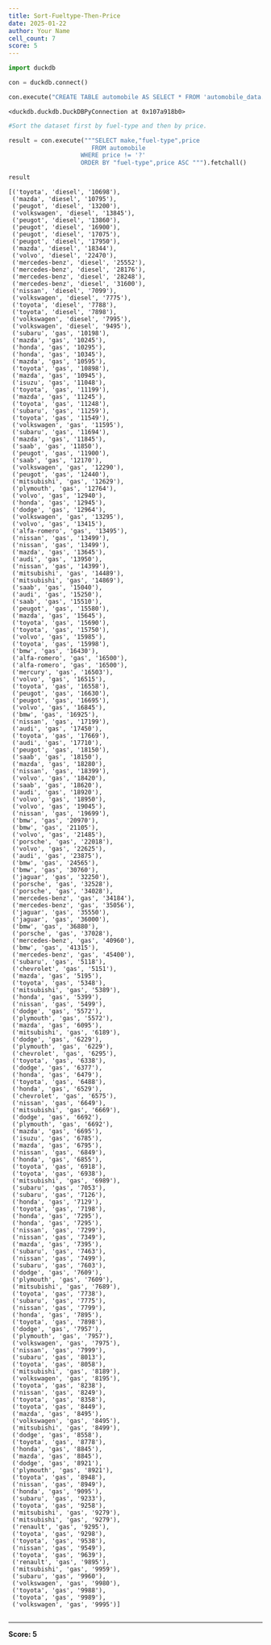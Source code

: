 ```yaml
---
title: Sort-Fueltype-Then-Price
date: 2025-01-22
author: Your Name
cell_count: 7
score: 5
---
```


```python
import duckdb
```


```python
con = duckdb.connect()
```


```python
con.execute("CREATE TABLE automobile AS SELECT * FROM 'automobile_data.csv'")
```




    <duckdb.duckdb.DuckDBPyConnection at 0x107a918b0>




```python
#Sort the dataset first by fuel-type and then by price.
```


```python
result = con.execute("""SELECT make,"fuel-type",price
                       FROM automobile
                    WHERE price != '?'
                    ORDER BY "fuel-type",price ASC """).fetchall()
```


```python
result
```




    [('toyota', 'diesel', '10698'),
     ('mazda', 'diesel', '10795'),
     ('peugot', 'diesel', '13200'),
     ('volkswagen', 'diesel', '13845'),
     ('peugot', 'diesel', '13860'),
     ('peugot', 'diesel', '16900'),
     ('peugot', 'diesel', '17075'),
     ('peugot', 'diesel', '17950'),
     ('mazda', 'diesel', '18344'),
     ('volvo', 'diesel', '22470'),
     ('mercedes-benz', 'diesel', '25552'),
     ('mercedes-benz', 'diesel', '28176'),
     ('mercedes-benz', 'diesel', '28248'),
     ('mercedes-benz', 'diesel', '31600'),
     ('nissan', 'diesel', '7099'),
     ('volkswagen', 'diesel', '7775'),
     ('toyota', 'diesel', '7788'),
     ('toyota', 'diesel', '7898'),
     ('volkswagen', 'diesel', '7995'),
     ('volkswagen', 'diesel', '9495'),
     ('subaru', 'gas', '10198'),
     ('mazda', 'gas', '10245'),
     ('honda', 'gas', '10295'),
     ('honda', 'gas', '10345'),
     ('mazda', 'gas', '10595'),
     ('toyota', 'gas', '10898'),
     ('mazda', 'gas', '10945'),
     ('isuzu', 'gas', '11048'),
     ('toyota', 'gas', '11199'),
     ('mazda', 'gas', '11245'),
     ('toyota', 'gas', '11248'),
     ('subaru', 'gas', '11259'),
     ('toyota', 'gas', '11549'),
     ('volkswagen', 'gas', '11595'),
     ('subaru', 'gas', '11694'),
     ('mazda', 'gas', '11845'),
     ('saab', 'gas', '11850'),
     ('peugot', 'gas', '11900'),
     ('saab', 'gas', '12170'),
     ('volkswagen', 'gas', '12290'),
     ('peugot', 'gas', '12440'),
     ('mitsubishi', 'gas', '12629'),
     ('plymouth', 'gas', '12764'),
     ('volvo', 'gas', '12940'),
     ('honda', 'gas', '12945'),
     ('dodge', 'gas', '12964'),
     ('volkswagen', 'gas', '13295'),
     ('volvo', 'gas', '13415'),
     ('alfa-romero', 'gas', '13495'),
     ('nissan', 'gas', '13499'),
     ('nissan', 'gas', '13499'),
     ('mazda', 'gas', '13645'),
     ('audi', 'gas', '13950'),
     ('nissan', 'gas', '14399'),
     ('mitsubishi', 'gas', '14489'),
     ('mitsubishi', 'gas', '14869'),
     ('saab', 'gas', '15040'),
     ('audi', 'gas', '15250'),
     ('saab', 'gas', '15510'),
     ('peugot', 'gas', '15580'),
     ('mazda', 'gas', '15645'),
     ('toyota', 'gas', '15690'),
     ('toyota', 'gas', '15750'),
     ('volvo', 'gas', '15985'),
     ('toyota', 'gas', '15998'),
     ('bmw', 'gas', '16430'),
     ('alfa-romero', 'gas', '16500'),
     ('alfa-romero', 'gas', '16500'),
     ('mercury', 'gas', '16503'),
     ('volvo', 'gas', '16515'),
     ('toyota', 'gas', '16558'),
     ('peugot', 'gas', '16630'),
     ('peugot', 'gas', '16695'),
     ('volvo', 'gas', '16845'),
     ('bmw', 'gas', '16925'),
     ('nissan', 'gas', '17199'),
     ('audi', 'gas', '17450'),
     ('toyota', 'gas', '17669'),
     ('audi', 'gas', '17710'),
     ('peugot', 'gas', '18150'),
     ('saab', 'gas', '18150'),
     ('mazda', 'gas', '18280'),
     ('nissan', 'gas', '18399'),
     ('volvo', 'gas', '18420'),
     ('saab', 'gas', '18620'),
     ('audi', 'gas', '18920'),
     ('volvo', 'gas', '18950'),
     ('volvo', 'gas', '19045'),
     ('nissan', 'gas', '19699'),
     ('bmw', 'gas', '20970'),
     ('bmw', 'gas', '21105'),
     ('volvo', 'gas', '21485'),
     ('porsche', 'gas', '22018'),
     ('volvo', 'gas', '22625'),
     ('audi', 'gas', '23875'),
     ('bmw', 'gas', '24565'),
     ('bmw', 'gas', '30760'),
     ('jaguar', 'gas', '32250'),
     ('porsche', 'gas', '32528'),
     ('porsche', 'gas', '34028'),
     ('mercedes-benz', 'gas', '34184'),
     ('mercedes-benz', 'gas', '35056'),
     ('jaguar', 'gas', '35550'),
     ('jaguar', 'gas', '36000'),
     ('bmw', 'gas', '36880'),
     ('porsche', 'gas', '37028'),
     ('mercedes-benz', 'gas', '40960'),
     ('bmw', 'gas', '41315'),
     ('mercedes-benz', 'gas', '45400'),
     ('subaru', 'gas', '5118'),
     ('chevrolet', 'gas', '5151'),
     ('mazda', 'gas', '5195'),
     ('toyota', 'gas', '5348'),
     ('mitsubishi', 'gas', '5389'),
     ('honda', 'gas', '5399'),
     ('nissan', 'gas', '5499'),
     ('dodge', 'gas', '5572'),
     ('plymouth', 'gas', '5572'),
     ('mazda', 'gas', '6095'),
     ('mitsubishi', 'gas', '6189'),
     ('dodge', 'gas', '6229'),
     ('plymouth', 'gas', '6229'),
     ('chevrolet', 'gas', '6295'),
     ('toyota', 'gas', '6338'),
     ('dodge', 'gas', '6377'),
     ('honda', 'gas', '6479'),
     ('toyota', 'gas', '6488'),
     ('honda', 'gas', '6529'),
     ('chevrolet', 'gas', '6575'),
     ('nissan', 'gas', '6649'),
     ('mitsubishi', 'gas', '6669'),
     ('dodge', 'gas', '6692'),
     ('plymouth', 'gas', '6692'),
     ('mazda', 'gas', '6695'),
     ('isuzu', 'gas', '6785'),
     ('mazda', 'gas', '6795'),
     ('nissan', 'gas', '6849'),
     ('honda', 'gas', '6855'),
     ('toyota', 'gas', '6918'),
     ('toyota', 'gas', '6938'),
     ('mitsubishi', 'gas', '6989'),
     ('subaru', 'gas', '7053'),
     ('subaru', 'gas', '7126'),
     ('honda', 'gas', '7129'),
     ('toyota', 'gas', '7198'),
     ('honda', 'gas', '7295'),
     ('honda', 'gas', '7295'),
     ('nissan', 'gas', '7299'),
     ('nissan', 'gas', '7349'),
     ('mazda', 'gas', '7395'),
     ('subaru', 'gas', '7463'),
     ('nissan', 'gas', '7499'),
     ('subaru', 'gas', '7603'),
     ('dodge', 'gas', '7609'),
     ('plymouth', 'gas', '7609'),
     ('mitsubishi', 'gas', '7689'),
     ('toyota', 'gas', '7738'),
     ('subaru', 'gas', '7775'),
     ('nissan', 'gas', '7799'),
     ('honda', 'gas', '7895'),
     ('toyota', 'gas', '7898'),
     ('dodge', 'gas', '7957'),
     ('plymouth', 'gas', '7957'),
     ('volkswagen', 'gas', '7975'),
     ('nissan', 'gas', '7999'),
     ('subaru', 'gas', '8013'),
     ('toyota', 'gas', '8058'),
     ('mitsubishi', 'gas', '8189'),
     ('volkswagen', 'gas', '8195'),
     ('toyota', 'gas', '8238'),
     ('nissan', 'gas', '8249'),
     ('toyota', 'gas', '8358'),
     ('toyota', 'gas', '8449'),
     ('mazda', 'gas', '8495'),
     ('volkswagen', 'gas', '8495'),
     ('mitsubishi', 'gas', '8499'),
     ('dodge', 'gas', '8558'),
     ('toyota', 'gas', '8778'),
     ('honda', 'gas', '8845'),
     ('mazda', 'gas', '8845'),
     ('dodge', 'gas', '8921'),
     ('plymouth', 'gas', '8921'),
     ('toyota', 'gas', '8948'),
     ('nissan', 'gas', '8949'),
     ('honda', 'gas', '9095'),
     ('subaru', 'gas', '9233'),
     ('toyota', 'gas', '9258'),
     ('mitsubishi', 'gas', '9279'),
     ('mitsubishi', 'gas', '9279'),
     ('renault', 'gas', '9295'),
     ('toyota', 'gas', '9298'),
     ('toyota', 'gas', '9538'),
     ('nissan', 'gas', '9549'),
     ('toyota', 'gas', '9639'),
     ('renault', 'gas', '9895'),
     ('mitsubishi', 'gas', '9959'),
     ('subaru', 'gas', '9960'),
     ('volkswagen', 'gas', '9980'),
     ('toyota', 'gas', '9988'),
     ('toyota', 'gas', '9989'),
     ('volkswagen', 'gas', '9995')]




```python

```


---
**Score: 5**
